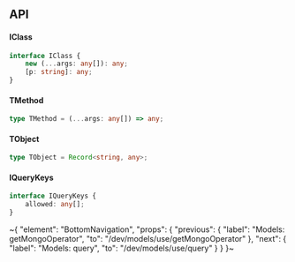 

## API

#### IClass

```ts
interface IClass {
    new (...args: any[]): any;
    [p: string]: any;
}
```

#### TMethod

```ts
type TMethod = (...args: any[]) => any;
```

#### TObject

```ts
type TObject = Record<string, any>;
```

#### IQueryKeys

```ts
interface IQueryKeys {
    allowed: any[];
}
```


~{
  "element": "BottomNavigation",
  "props": {
    "previous": {
      "label": "Models: getMongoOperator",
      "to": "/dev/models/use/getMongoOperator"
    },
    "next": {
      "label": "Models: query",
      "to": "/dev/models/use/query"
    }
  }
}~